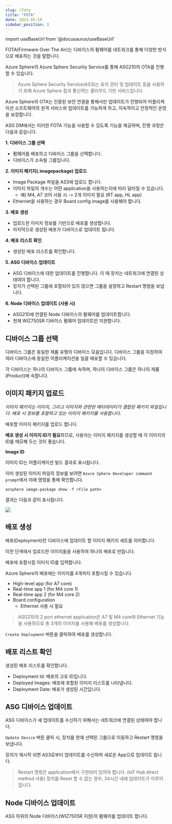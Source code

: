 ```yaml
---
slug: /fota
title: "FOTA"
date: 2021-05-10
sidebar_position: 3
---
```


import useBaseUrl from '@docusaurus/useBaseUrl'



FOTA(Firmware Over The Air)는 디바이스의 펌웨어를 네트워크를 통해 다양한 방식으로 배포하는 것을 말합니다.

Azure Sphere의 Azure Sphere Security Service를 통해 ASG210의 OTA를 진행할 수 있습니다.

>Azure Sphere Security Service(AS3)는 유지 관리 및 업데이트 등을 사용하기 위해 Azure Sphere 칩과 통신하는 클라우드 기반 서비스입니다.

Azure Sphere의 OTA는 인증된 보안 연결을 통해서만 업데이트가 진행되어 어플리케이션 소프트웨어의 원격 서비스와 업데이트를 가능하게 하고, 지속적이고 안정적인 운영을 보장합니다.


ASG DM에서는 이러한 FOTA 기능을 사용할 수 있도록 기능을 제공하며, 진행 과정은 다음과 같습니다.


**1. 디바이스 그룹 선택**

  * 펌웨어를 배포하고 디바이스 그룹을 선택합니다.
  * 디바이스가 소속될 그룹입니다.

**2. 이미지 패키지(.imagepackage) 업로드**

  * Image Package 파일을 AS3에 업로드 합니다. 
  * 이미지 파일의 개수는 어떤 application을 사용하는지에 따라 달라질 수 있습니다.
    * 예) M4, A7 코어 사용 시 -> 2개 이미지 필요 (RT app, HL app)
  * Ethernet을 사용하는 경우 Board config image를 사용해야 합니다.  


**3. 배포 생성**
  
  * 업로드한 이미지 정보를 기반으로 배포를 생성합니다. 
  * 마지막으로 생성된 배포가 디바이스로 업데이트 됩니다.

**4. 배포 리스트 확인**

  * 생성된 배포 리스트를 확인합니다.


**5. ASG 디바이스 업데이트**

  * ASG 디바이스에 대한 업데이트를 진행합니다. 이 때 장치는 네트워크에 연결된 상태여야 합니다.
  * 장치가 선택된 그룹에 포함되어 있지 않으면 그룹을 설정하고 Restart 명령을 보냅니다.

**6. Node 디바이스 업데이트 (사용 시)**

  * ASG210에 연결된 Node 디바이스의 펌웨어를 업데이트합니다.
  * 현재 WIZ750SR 디바이스 펌웨어 업데이트만 지원합니다.


<!-- FOTA 화면 -->



## 디바이스 그룹 선택

디바이스 그룹은 동일한 제품 유형의 디바이스 모음입니다. 디바이스 그룹을 지정하여 여러 디바이스에 동일한 어플리케이션을 일괄 배포할 수 있습니다.

각 디바이스는 하나의 디바이스 그룹에 속하며, 하나의 디바이스 그룹은 하나의 제품(Product)에 속합니다. 



## 이미지 패키지 업로드

*이미지 패키지는 이미지, 그리고 이미지와 관련된 메타데이터가 결합된 패키지 파일입니다. 배포 시 정보를 포함하고 있는 이미지 패키지를 사용합니다.*

배포할 이미지 패키지를 업로드 합니다.

**배포 생성 시 이미지 ID가 필요**하므로, 사용자는 이미지 패키지를 생성할 때 각 이미지의 ID를 메모해 두는 것이 좋습니다.


**Image ID**

이미지 ID는 어플리케이션 빌드 결과로 표시됩니다.

이미 생성된 이미지 파일의 정보를 보려면 `Azure Sphere Developer command prompt`에서 아래 명령을 통해 확인합니다.

```
azsphere image-package show -f <file path>
```

결과는 다음과 같이 표시됩니다.

![](https://paper-attachments.dropbox.com/s_6B416B4379E3C4034F7587B155C6F6BEFE698D1D76F13665776365B9EF449879_1599800286024_image.png)



## 배포 생성

배포(Deployment)란 디바이스에 업데이트 할 이미지 패키지 세트를 의미합니다.

이전 단계에서 업로드한 이미지들을 사용하여 하나의 배포로 만듭니다.

<!-- 배포 생성 이미지 -->


배포에 포함시킬 이미지 ID를 입력합니다.

Azure Sphere의 배포에는 이미지를 4개까지 포함시킬 수 있습니다.

- High-level app (for A7 core)
- Real-time app 1 (for M4 core 1)
- Real-time app 2 (for M4 core 2)
- Board configuration
    - Ethernet 사용 시 필요


>ASG210의 2 port ethernet application은 A7 및 M4 core와 Ethernet 기능을 사용하므로 총 3개의 이미지를 사용해 배포를 생성합니다.


`Create Deployment` 버튼을 클릭하여 배포를 생성합니다.


## 배포 리스트 확인

생성된 배포 리스트를 확인합니다.


<!-- 배포 리스트 이미지 -->

- Deployment Id: 배포의 고유 ID입니다.
- Deployed Images: 배포에 포함된 이미지 리스트를 나타냅니다.
- Deployment Date: 배포가 생성된 시간입니다.


## ASG 디바이스 업데이트

ASG 디바이스가 새 업데이트를 수신하기 위해서는 네트워크에 연결된 상태여야 합니다.


`Update Device` 버튼 클릭 시, 장치를 현재 선택된 그룹으로 이동하고 Restart 명령을 보냅니다.

장치가 재시작 되면 AS3로부터 업데이트를 수신하여 새로운 App으로 업데이트 됩니다.

>Restart 명령은 application에서 구현되어 있어야 합니다. (IoT Hub direct method 사용)
>장치를 Reset 할 수 없는 경우, 24시간 내에 업데이트가 이루어집니다.


## Node 디바이스 업데이트

ASG 하위의 Node 디바이스(WIZ750SR 지원)의 펌웨어를 업데이트 합니다.